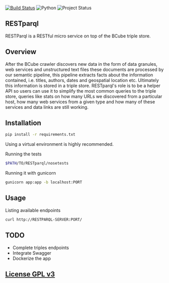 [![Build Status](https://travis-ci.org/b-cube/restparql.svg)](https://travis-ci.org/b-cube/restparql) ![Python](https://img.shields.io/badge/python-2.7%2C%203.4-green.svg) ![Project Status](http://img.shields.io/badge/status-alpha-red.svg) 

RESTparql
-------------
RESTParql is a RESTful micro service on top of the BCube triple store.

Overview
-------------

After the BCube crawler discovers new data in the form of data granules, web services and unstructured text files these documents are processed by our semantic pipeline, this pipeline extracts facts about the information contained, i.e. titles, authors, dates and geospatial location etc. Ultimately this information is stored in a triple store. RESTparql's role is to be a helper API so users can use it to simplify the most common queries to the triple store, queries like stats on how many URLs we discovered from a particular host, how many web services from a given type and how many of these services and data links are still working.


Installation
---------------

```sh
pip install -r requirements.txt
```

Using a virtual environment is highly recommended.

Running the tests

```sh
$PATH/TO/RESTparql/nosetests
```

Running it with gunicorn

```sh
gunicorn app:app -b localhost:PORT
```


Usage
---------------
Listing available endpoints
```sh
curl http://RESTPARQL-SERVER:PORT/
```


TODO
----------------
* Complete triples endpoints
* Integrate Swagger
* Dockerize the app


[License GPL v3](LICENSE)
-------------------